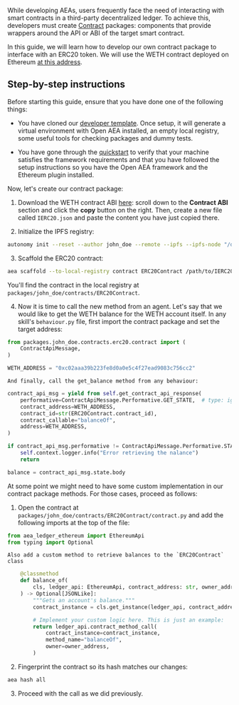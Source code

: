 While developing AEAs, users frequently face the need of interacting with smart contracts in a third-party decentralized ledger. To achieve this, developers must create <a href="../contract">Contract</a> packages: components that provide wrappers around the API or ABI of the target smart contract.

In this guide, we will learn how to develop our own contract package to interface with an ERC20 token. We will use the WETH contract deployed on Ethereum <a href="https://etherscan.io/token/0xc02aaa39b223fe8d0a0e5c4f27ead9083c756cc2#readContract" target="_blank">at this address</a>.

## Step-by-step instructions

Before starting this guide, ensure that you have done one of the following things:

- You have cloned our <a href="https://github.com/valory-xyz/dev-template" target="_blank">developer template</a>. Once setup, it will generate a virtual environment with Open AEA installed, an empty local registry, some useful tools for checking packages and dummy tests.

- You have gone through the <a href="https://open-aea.docs.autonolas.tech/quickstart/" target="_blank">quickstart</a> to verify that your machine satisfies the framework requirements and that you have followed the setup instructions so you have the Open AEA framework and the Ethereum plugin installed.

Now, let's create our contract package:

1. Download the WETH contract ABI <a href="https://etherscan.io/token/0xc02aaa39b223fe8d0a0e5c4f27ead9083c756cc2#code" target="_blank">here</a>: scroll down to the **Contract ABI** section and click the **copy** button on the right. Then, create a new file called `IERC20.json` and paste the content you have just copied there.

2. Initialize the IPFS registry:
```bash
autonomy init --reset --author john_doe --remote --ipfs --ipfs-node "/dns/registry.autonolas.tech/tcp/443/https"
```

3. Scaffold the ERC20 contract:
```bash
aea scaffold --to-local-registry contract ERC20Contract /path/to/IERC20.json
```
You'll find the contract in the local registry at `packages/john_doe/contracts/ERC20Contract`.


4. Now it is time to call the new method from an agent. Let's say that we would like to get the WETH balance for the WETH account itself. In any skill's `behaviour.py` file, first import the contract package and set the target address:
```python
from packages.john_doe.contracts.erc20.contract import (
    ContractApiMessage,
)

WETH_ADDRESS = "0xc02aaa39b223fe8d0a0e5c4f27ead9083c756cc2"
```

    And finally, call the get_balance method from any behaviour:
```python
contract_api_msg = yield from self.get_contract_api_response(
    performative=ContractApiMessage.Performative.GET_STATE,  # type: ignore
    contract_address=WETH_ADDRESS,
    contract_id=str(ERC20Contract.contract_id),
    contract_callable="balanceOf",
    address=WETH_ADDRESS,
)

if contract_api_msg.performative != ContractApiMessage.Performative.STATE:
    self.context.logger.info("Error retrieving the nalance")
    return

balance = contract_api_msg.state.body
```

At some point we might need to have some custom implementation in our contract package methods. For those cases, proceed as follows:

1. Open the contract at `packages/john_doe/contracts/ERC20Contract/contract.py` and add the following imports at the top of the file:
```python
from aea_ledger_ethereum import EthereumApi
from typing import Optional
```

    Also add a custom method to retrieve balances to the `ERC20Contract` class
```python
    @classmethod
    def balance_of(
        cls, ledger_api: EthereumApi, contract_address: str, owner_address: str
    ) -> Optional[JSONLike]:
        """Gets an account's balance."""
        contract_instance = cls.get_instance(ledger_api, contract_address)

        # Implement your custom logic here. This is just an example:
        return ledger_api.contract_method_call(
            contract_instance=contract_instance,
            method_name="balanceOf",
            owner=owner_address,
        )
```

2. Fingerprint the contract so its hash matches our changes:
```bash
aea hash all
```

3. Proceed with the call as we did previously.